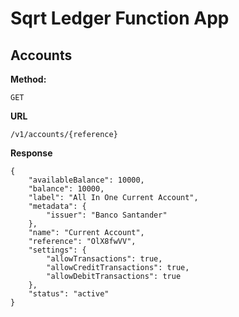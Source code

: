 # Sqrt Ledger Function App

**Accounts**
---

**Method:**
  
    GET

**URL**

    /v1/accounts/{reference}

**Response**

    {
        "availableBalance": 10000,
        "balance": 10000,
        "label": "All In One Current Account",
        "metadata": {
            "issuer": "Banco Santander"
        },
        "name": "Current Account",
        "reference": "OlX8fwVV",
        "settings": {
            "allowTransactions": true,
            "allowCreditTransactions": true,
            "allowDebitTransactions": true
        },
        "status": "active"
    }


